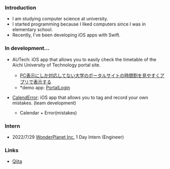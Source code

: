 ### Introduction
- I am studying computer science at university.
- I started programming because I liked computers since I was in elementary school.
- Recently, I've been developing iOS apps with Swift.

### In development...
- AUTech: iOS app that allows you to easily check the timetable of the Aichi University of Technology portal site.
  - [PC表示にしか対応してない大学のポータルサイトの時間割を見やすくアプリで表示する](https://qiita.com/ShWiN/items/0c5ce42b8e84bfac5c55)
  - *demo app: [PortalLogin](https://github.com/ShouriWiN/PortalLogin)
  
- [CalendError](https://github.com/ShouriWiN/CalendError): iOS app that allows you to tag and record your own mistakes. (team development)
  - Calendar + Error(mistakes)

### Intern
- 2022/7/29 [WonderPlanet Inc.](https://wonderpla.net/) 1 Day Intern (Engineer)

### Links
- [Qiita](https://qiita.com/ShWiN)
